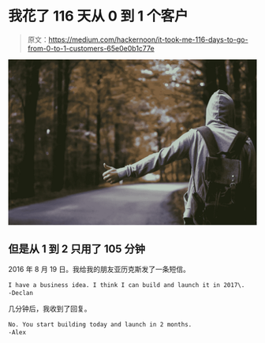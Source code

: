 # 我花了 116 天从 0 到 1 个客户

> 原文：<https://medium.com/hackernoon/it-took-me-116-days-to-go-from-0-to-1-customers-65e0e0b1c77e>

![](img/ce49c8335e9fd14b675632987bea621c.png)

## 但是从 1 到 2 只用了 105 分钟

2016 年 8 月 19 日。我给我的朋友亚历克斯发了一条短信。

```
I have a business idea. I think I can build and launch it in 2017\. 
-Declan
```

几分钟后，我收到了回复。

```
No. You start building today and launch in 2 months.
-Alex
```